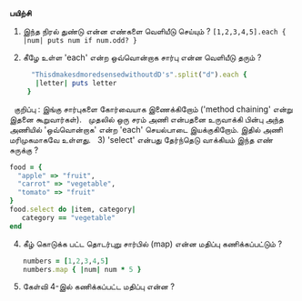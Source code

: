 __பயிற்சி__


1) இந்த நிரல் துண்டு என்ன எண்களை வெளியீடு செய்யும் ?
   `[1,2,3,4,5].each { |num| puts num if num.odd? }`

2) கீழே உள்ள 'each' என்ற ஒவ்வொன்றாக சார்பு என்ன வெளியீடு தரும் ?
   ```ruby
     "ThisdmakesdmoredsensedwithoutdD's".split("d").each {
      |letter| puts letter
    }
   ```

   குறிப்பு : இங்கு சார்புகளை கோர்வையாக இணைக்கிறோம் ('method chaining' என்று இதனை கூறுவார்கள்).
   முதலில் ஒரு சரம் அணி என்பதனை உருவாக்கி பின்பு அந்த அணியில் 'ஒவ்வொன்றாக' என்ற 'each' செயல்பாடை இயக்குகிறோம். இதில் அணி மரிமுகமாகவே உள்ளது.
   
3) 'select' என்பது தேர்ந்தெடு வாக்கியம் இந்த எண் சுருக்கு ?
   ```ruby
   food = {
     "apple" => "fruit",
     "carrot" => "vegetable",
     "tomato" => "fruit"
   }
   food.select do |item, category|
      category == "vegetable"
   end
   ```

4) கீழ் கொடுக்க பட்ட தொடர்புறு சார்பில் (map) என்ன மதிப்பு கணிக்கப்பட்டும் ?
   ```ruby
   numbers = [1,2,3,4,5]
   numbers.map { |num| num * 5 }
   ```

5) கேள்வி 4-இல் கணிக்கப்பட்ட மதிப்பு என்ன ?

